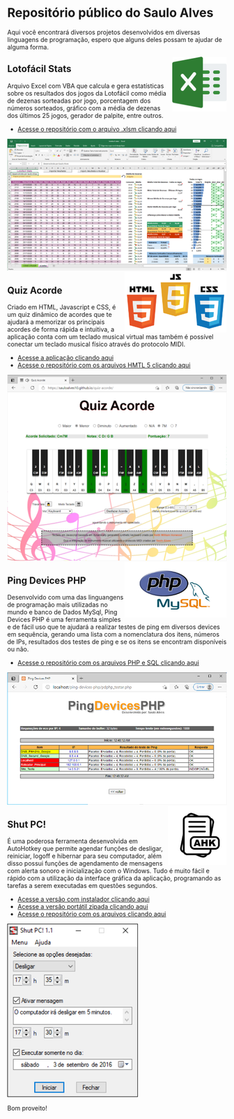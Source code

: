 # Repositório público do Saulo Alves

Aqui você encontrará diversos projetos desenvolvidos em diversas linguagens de programação, espero que alguns deles possam te ajudar de alguma forma.

<img align="right" src="images/excel.png" width="125">

## Lotofácil Stats

Arquivo Excel com VBA que calcula e gera estatísticas sobre os resultados dos jogos da Lotofácil como média de dezenas sorteadas por jogo, porcentagem dos números sorteados, gráfico com a média de dezenas dos últimos 25 jogos, gerador de palpite, entre outros. 

* [Acesse o repositório com o arquivo .xlsm clicando aqui](https://github.com/SauloAlves10/lotofacil-stats)

<img src="images/lotofacil-stats_screenshot.png">

<img align="right" src="images/html_js_css.png" width="235">

## Quiz Acorde

Criado em HTML, Javascript e CSS, é um quiz dinâmico de acordes que te ajudará a memorizar os principais acordes de forma rápida e intuitiva, a aplicação conta com um teclado musical virtual mas também é possível conectar um teclado musical físico através do protocolo MIDI.

* [Acesse a aplicação clicando aqui](https://sauloalves10.github.io/quiz-acorde/)
* [Acesse o repositório com os arquivos HMTL 5 clicando aqui](https://github.com/SauloAlves10/quiz-acorde)

<img src="images/quiz-acorde_screenshot.png">

<img align="right" src="images/php-mysql.png" width="235">

## Ping Devices PHP

Desenvolvido com uma das linguangens de programação mais utilizadas no mundo e banco de Dados MySql, Ping Devices PHP é uma ferramenta simples e de fácil uso que te ajudará a realizar testes de ping em diversos devices em sequência, gerando uma lista com a nomenclatura dos itens, números de IPs, resultados dos testes de ping e se os itens se encontram disponíveis ou não.

* [Acesse o repositório com os arquivos PHP e SQL clicando aqui](https://github.com/SauloAlves10/ping-devices-php)

<img src="images/ping-devices-php_screenshot.png">

<img align="right" src="images/ahk.png" width="135">

## Shut PC!

É uma poderosa ferramenta desenvolvida em AutoHotkey que permite agendar funções de desligar, reiniciar, logoff e hibernar para seu computador, além disso possui funções de agendamento de mensagens com alerta sonoro e inicialização com o Windows. Tudo é muito fácil e rápido com a utilização da interface gráfica da aplicação, programando as tarefas a serem executadas em questões segundos.

* [Acesse a versão com instalador clicando aqui](https://github.com/SauloAlves10/shut-pc/tree/main/Shut%20PC!%201.2%20Installer)
* [Acesse a versão portátil zipada clicando aqui](https://github.com/SauloAlves10/shut-pc/tree/main/Shut%20PC!%201.2%20Portable)
* [Acesse o repositório com os arquivos clicando aqui](https://github.com/SauloAlves10/shut-pc)

<img src="images/shut-pc_screenshot.png" width="300">

Bom proveito!
